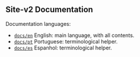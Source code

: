 ## Site-v2 Documentation

Documentation languages:

* [`docs/en`](./en) English: main language, with all contents.
* [`docs/pt`](./pt) Portuguese: terminological helper.
* [`docs/es`](./es) Espanhol: terminological helper.


